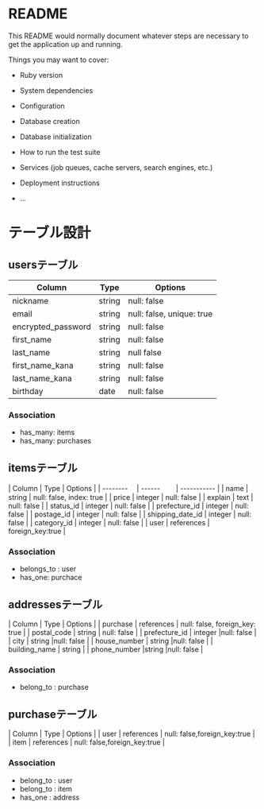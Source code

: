 # README

This README would normally document whatever steps are necessary to get the
application up and running.

Things you may want to cover:

* Ruby version

* System dependencies

* Configuration

* Database creation

* Database initialization

* How to run the test suite

* Services (job queues, cache servers, search engines, etc.)

* Deployment instructions

* ...

# テーブル設計

## usersテーブル
| Column          | Type   | Options     |
| --------        | ------ | ----------- |
| nickname        | string | null: false |
| email           | string | null: false, unique: true |
| encrypted_password| string | null: false |
| first_name      | string | null: false |
| last_name       | string | null false  |
| first_name_kana | string | null: false |
| last_name_kana  | string | null: false |
| birthday        | date| null: false |


### Association
- has_many: items
- has_many: purchases





## itemsテーブル
| Column           | Type       | Options     |
| --------        　| ------ 　　| ----------- |
| name             | string     | null: false, index: true |
| price            | integer    | null: false |
| explain          | text       | null: false |
| status_id           | integer    | null: false |
| prefecture_id    | integer    | null: false |
| postage_id          | integer     | null: false |
| shipping_date_id    | integer     | null: false |
| category_id         | integer     | null: false |
| user | references | foreign_key:true |



### Association
- belongs_to : user
- has_one: purchace




## addressesテーブル
| Column           | Type       | Options     |
| purchase         | references | null: false, foreign_key: true |
| postal_code     | string     | null: false |
| prefecture_id      | integer    |null: false |
| city             | string     |null: false |
| house_number          | string     |null: false |
| building_name        | string	    |
| phone_number    |string       |null: false |

### Association
- belong_to : purchase


## purchaseテーブル
| Column           | Type       | Options     |
| user     | references | null: false,foreign_key:true |
| item | references | null: false,foreign_key:true |

### Association
- belong_to : user
- belong_to : item
- has_one : address